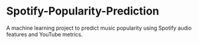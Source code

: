 # Spotify-Popularity-Prediction
A machine learning project to predict music popularity using Spotify audio features and YouTube metrics.
